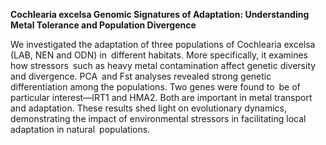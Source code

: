 **Cochlearia excelsa Genomic Signatures of Adaptation: Understanding Metal Tolerance and Population Divergence**

We investigated the adaptation of three populations of Cochlearia excelsa (LAB, NEN and ODN) in different habitats. More specifically, it examines how stressors such as heavy metal contamination affect genetic diversity and divergence. PCA and Fst analyses revealed strong genetic differentiation among the populations. Two genes were found to be of particular interest—IRT1 and HMA2. Both are important in metal transport and adaptation. These results shed light on evolutionary dynamics, demonstrating the impact of environmental stressors in facilitating local adaptation in natural populations.
